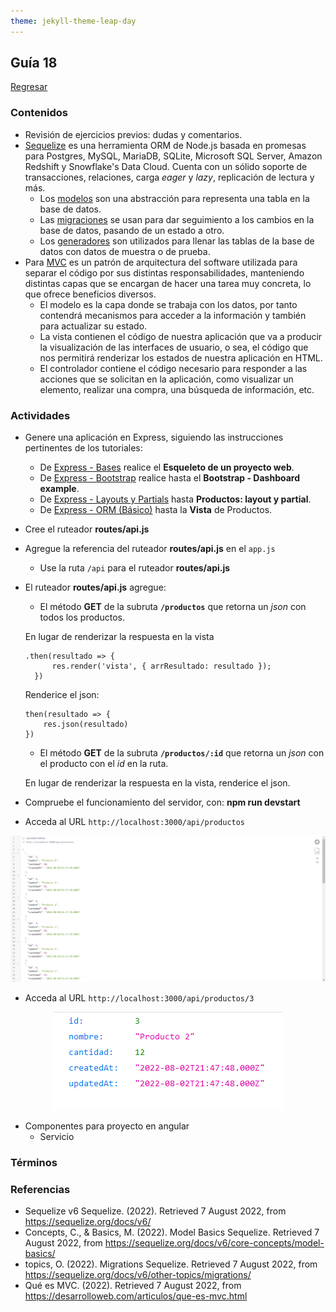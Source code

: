 ```yaml
---
theme: jekyll-theme-leap-day
---
```


## Guía 18

[Regresar](/DAWM-2022/)

### Contenidos

* Revisión de ejercicios previos: dudas y comentarios.
* [Sequelize](https://sequelize.org/docs/v6/) es una herramienta ORM de Node.js basada en promesas para Postgres, MySQL, MariaDB, SQLite, Microsoft SQL Server, Amazon Redshift y Snowflake's Data Cloud. Cuenta con un sólido soporte de transacciones, relaciones, carga _eager_ y _lazy_, replicación de lectura y más.
  + Los [modelos](https://sequelize.org/docs/v6/core-concepts/model-basics/) son una abstracción para representa una tabla en la base de datos. 
  + Las [migraciones](https://sequelize.org/docs/v6/other-topics/migrations/) se usan para dar seguimiento a los cambios en la base de datos, pasando de un estado a otro.
  + Los [generadores](https://sequelize.org/docs/v6/other-topics/migrations/#creating-the-first-seed) son utilizados para llenar las tablas de la base de datos con datos de muestra o de prueba.
* Para [MVC](https://desarrolloweb.com/articulos/que-es-mvc.html) es un patrón de arquitectura del software utilizada para separar el código por sus distintas responsabilidades, manteniendo distintas capas que se encargan de hacer una tarea muy concreta, lo que ofrece beneficios diversos.
  + El modelo es la capa donde se trabaja con los datos, por tanto contendrá mecanismos para acceder a la información y también para actualizar su estado.
  + La vista contienen el código de nuestra aplicación que va a producir la visualización de las interfaces de usuario, o sea, el código que nos permitirá renderizar los estados de nuestra aplicación en HTML.
  + El controlador contiene el código necesario para responder a las acciones que se solicitan en la aplicación, como visualizar un elemento, realizar una compra, una búsqueda de información, etc.


### Actividades

* Genere una aplicación en Express, siguiendo las instrucciones pertinentes de los tutoriales:
  + De [Express - Bases](https://dawfiec.github.io/DAWM-2022/tutoriales/express_bases.html) realice el **Esqueleto de un proyecto web**.
  + De [Express - Bootstrap](https://dawfiec.github.io/DAWM-2022/tutoriales/express_bootstrap.html) realice hasta el **Bootstrap - Dashboard example**.
  + De [Express - Layouts y Partials](https://dawfiec.github.io/DAWM-2022/tutoriales/express_partials.html) hasta **Productos: layout y partial**.
  + De [Express - ORM (Básico)](https://dawfiec.github.io/DAWM-2022/tutoriales/express_ormbasico.html) hasta la **Vista** de Productos.

* Cree el ruteador **routes/api.js**
* Agregue la referencia del ruteador **routes/api.js** en el `app.js`
  + Use la ruta `/api` para el ruteador **routes/api.js**

* El ruteador **routes/api.js** agregue: 
  + El método **GET** de la subruta **`/productos`** que retorna un _json_ con todos los productos.

  En lugar de renderizar la respuesta en la vista

  ```
  .then(resultado => {  
        res.render('vista', { arrResultado: resultado });  
    })  
  ```

  Renderice el json:

  ```
  then(resultado => {  
      res.json(resultado)
  })
  ``` 


  + El método **GET** de la subruta **`/productos/:id`** que retorna un _json_ con el producto con el _id_ en la ruta.

  En lugar de renderizar la respuesta en la vista, renderice el json.

* Compruebe el funcionamiento del servidor, con: **npm run devstart**
* Acceda al URL `http://localhost:3000/api/productos` 

<p align="center">
  <img src="imagenes/restapiget.png">
</p>

* Acceda al URL `http://localhost:3000/api/productos/3` 

<p align="center">
  <img src="imagenes/restapigetid.png">
</p>

* Componentes para proyecto en angular 
  + Servicio

### Términos


### Referencias

* Sequelize v6 Sequelize. (2022). Retrieved 7 August 2022, from https://sequelize.org/docs/v6/
* Concepts, C., & Basics, M. (2022). Model Basics Sequelize. Retrieved 7 August 2022, from https://sequelize.org/docs/v6/core-concepts/model-basics/
* topics, O. (2022). Migrations Sequelize. Retrieved 7 August 2022, from https://sequelize.org/docs/v6/other-topics/migrations/
* Qué es MVC. (2022). Retrieved 7 August 2022, from https://desarrolloweb.com/articulos/que-es-mvc.html